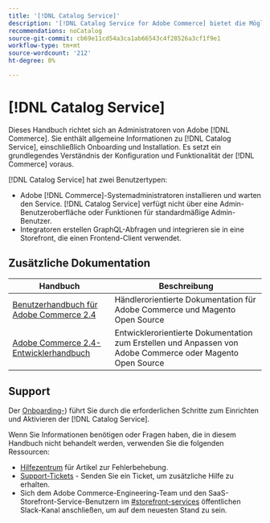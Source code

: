 ```yaml
---
title: '[!DNL Catalog Service]'
description: '[!DNL Catalog Service for Adobe Commerce] bietet die Möglichkeit, den Inhalt von Produktanzeigeseiten und Produktlistenseiten schneller abzurufen als die nativen Adobe Commerce GraphQL-Abfragen.'
recommendations: noCatalog
source-git-commit: cb69e11cd54a3ca1ab66543c4f28526a3cf1f9e1
workflow-type: tm+mt
source-wordcount: '212'
ht-degree: 0%

---
```


# [!DNL Catalog Service]

Dieses Handbuch richtet sich an Administratoren von Adobe [!DNL Commerce]. Sie enthält allgemeine Informationen zu [!DNL Catalog Service], einschließlich Onboarding und Installation. Es setzt ein grundlegendes Verständnis der Konfiguration und Funktionalität der [!DNL Commerce] voraus.

[!DNL Catalog Service] hat zwei Benutzertypen:

* Adobe [!DNL Commerce]-Systemadministratoren installieren und warten den Service. [!DNL Catalog Service] verfügt nicht über eine Admin-Benutzeroberfläche oder Funktionen für standardmäßige Admin-Benutzer.
* Integratoren erstellen GraphQL-Abfragen und integrieren sie in eine Storefront, die einen Frontend-Client verwendet.

## Zusätzliche Dokumentation

| Handbuch | Beschreibung |
|------ | ----------- |
| [Benutzerhandbuch für Adobe Commerce 2.4](https://experienceleague.adobe.com/docs/commerce.html) | Händlerorientierte Dokumentation für Adobe Commerce und Magento Open Source |
| [Adobe Commerce 2.4-Entwicklerhandbuch](https://developer.adobe.com/commerce/docs) | Entwicklerorientierte Dokumentation zum Erstellen und Anpassen von Adobe Commerce oder Magento Open Source |

## Support

Der [Onboarding-](https://experienceleague.adobe.com/docs/commerce/catalog-service/installation.html)) führt Sie durch die erforderlichen Schritte zum Einrichten und Aktivieren der [!DNL Catalog Service].

Wenn Sie Informationen benötigen oder Fragen haben, die in diesem Handbuch nicht behandelt werden, verwenden Sie die folgenden Ressourcen:

* [Hilfezentrum](https://experienceleague.adobe.com/docs/commerce-knowledge-base/kb/overview.html) für Artikel zur Fehlerbehebung.
* [Support-Tickets](https://experienceleague.adobe.com/docs/commerce-knowledge-base/kb/help-center-guide/magento-help-center-user-guide.html#submit-ticket) - Senden Sie ein Ticket, um zusätzliche Hilfe zu erhalten.
* Sich dem Adobe Commerce-Engineering-Team und den SaaS-Storefront-Service-Benutzern im [#storefront-services](https://magentocommeng.slack.com/archives/C03HVPG8RS4) öffentlichen Slack-Kanal anschließen, um auf dem neuesten Stand zu sein.
